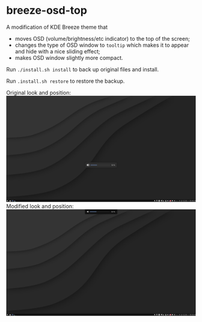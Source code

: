 breeze-osd-top
=============

A modification of KDE Breeze theme that 
* moves OSD (volume/brightness/etc indicator)
to the top of the screen;
* changes the type of OSD window to `tooltip` which makes it to appear and hide with a nice sliding effect;
* makes OSD window slightly more compact.

Run `./install.sh install` to back up original files and install.

Run `.install.sh restore` to restore the backup.

Original look and position:
![](screenshots/original.png)
Modified look and position:
![](screenshots/modified.png)